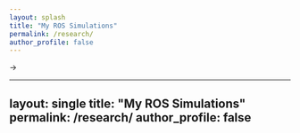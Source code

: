 ```yaml
---
layout: splash
title: "My ROS Simulations"
permalink: /research/
author_profile: false
---
```


->

---
layout: single
title: "My ROS Simulations"
permalink: /research/
author_profile: false
---
